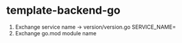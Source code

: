 # template-backend-go

1. Exchange service name -> version/version.go SERVICE_NAME=
2. Exchange go.mod module name
